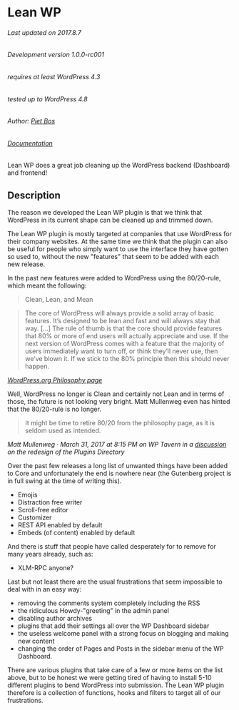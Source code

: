 # Lean WP

<!-- [![plugin version](https://img.shields.io/wordpress/plugin/v/lean-wp.svg)](https://wordpress.org/plugins/lean-wp) -->

###### Last updated on 2017.8.7
###### Development version 1.0.0-rc001
###### requires at least WordPress 4.3
###### tested up to WordPress 4.8
###### Author: [Piet Bos](https://github.com/senlin)
###### [Documentation](https://so-wp.com/lean-wp-docs/)

Lean WP does a great job cleaning up the WordPress backend (Dashboard) and frontend!

## Description

The reason we developed the Lean WP plugin is that we think that WordPress in its current shape can be cleaned up and trimmed down.

The Lean WP plugin is mostly targeted at companies that use WordPress for their company websites. At the same time we think that the plugin can also be useful for people who simply want to use the interface they have gotten so used to, without the new "features" that seem to be added with each new release.

In the past new features were added to WordPress using the 80/20-rule, which meant the following:

> Clean, Lean, and Mean

> The core of WordPress will always provide a solid array of basic features. It’s designed to be lean and fast and will always stay that way. [...] The rule of thumb is that the core should provide features that 80% or more of end users will actually appreciate and use. If the next version of WordPress comes with a feature that the majority of users immediately want to turn off, or think they’ll never use, then we’ve blown it. If we stick to the 80% principle then this should never happen.

<cite>[WordPress.org Philosophy page](https://wordpress.org/about/philosophy/)</cite>

Well, WordPress no longer is Clean and certainly not Lean and in terms of those, the future is not looking very bright. Matt Mullenweg even has hinted that the 80/20-rule is no longer.

> It might be time to retire 80/20 from the philosophy page, as it is seldom used as intended.

<cite>Matt Mullenweg · March 31, 2017 at 8:15 PM on WP Tavern in a [discussion](https://wptavern.com/wordpress-plugin-directory-redesign-why-so-many-people-feel-their-feedback-was-ignored/#comment-216989) on the redesign of the Plugins Directory</cite>

Over the past few releases a long list of unwanted things have been added to Core and unfortunately the end is nowhere near (the Gutenberg project is in full swing at the time of writing this).

* Emojis
* Distraction free writer
* Scroll-free editor
* Customizer
* REST API enabled by default
* Embeds (of content) enabled by default

And there is stuff that people have called desperately for to remove for many years already, such as:

* XLM-RPC anyone?

Last but not least there are the usual frustrations that seem impossible to deal with in an easy way:

* removing the comments system completely including the RSS
* the ridiculous Howdy-"greeting" in the admin panel
* disabling author archives
* plugins that add their settings all over the WP Dashboard sidebar
* the useless welcome panel with a strong focus on blogging and making new content
* changing the order of Pages and Posts in the sidebar menu of the WP Dashboard.

There are various plugins that take care of a few or more items on the list above, but to be honest we were getting tired of having to install 5-10 different plugins to bend WordPress into submission. The Lean WP plugin therefore is a collection of functions, hooks and filters to target all of our frustrations.
